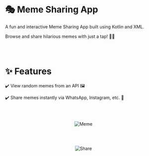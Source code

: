 <h1>🎭 Meme Sharing App</h1>
<p>A fun and interactive Meme Sharing App built using Kotlin and XML.</p>
<p>Browse and share hilarious memes with just a tap! 🤣🔥</p>
<br></br>
<h1>✨ Features</h1>
<p>✔️ View random memes from an API 🖼️</p>
<p>✔️ Share memes instantly via WhatsApp, Instagram, etc. 📲</p>
<br></br>

<p align="center">
  <img src="https://github.com/user-attachments/assets/dc75e4d7-5191-4e52-98b4-8bdc44ed4db1" alt="Meme">
</p>

<br></br>

<p align="center">
  <img src="https://github.com/user-attachments/assets/69436183-f053-4e22-a2b4-e1d2062c1726" alt="Share">
</p>

